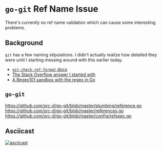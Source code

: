 # `go-git` Ref Name Issue

There's currently no ref name validation which can cause some interesting problems.

## Background

`git` has a few naming stipulations. I didn't actually realize how detailed they were until I starting messing around with this earlier today.

* [`git-check-ref-format` docs](https://git-scm.com/docs/git-check-ref-format)
* [The Stack Overflow answer I started with](https://stackoverflow.com/a/12093994)
* [A Regex101 sandbox with the regex in Go](https://regex101.com/r/E2TCqU/3/tests)

## `go-git`

https://github.com/src-d/go-git/blob/master/plumbing/reference.go
https://github.com/src-d/go-git/blob/master/references.go
https://github.com/src-d/go-git/blob/master/config/refspec.go

## Asciicast

[![asciicast](https://asciinema.org/a/254346.svg)](https://asciinema.org/a/254346)
